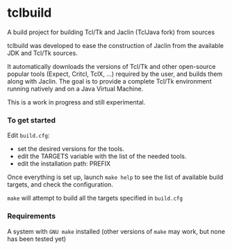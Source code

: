 # tclbuild

A build project for building Tcl/Tk and Jaclin (TclJava fork) from sources

tclbuild was developed to ease the construction of Jaclin from the available JDK and Tcl/Tk sources.

It automatically downloads the versions of Tcl/Tk and other open-source popular tools (Expect, Critcl, TclX, ...) required by the user, 
and builds them along with Jaclin. The goal is to provide a complete Tcl/Tk environment running natively and on a Java Virtual Machine.

This is a work in progress and still experimental.

### To get started

Edit `build.cfg`:
  - set the desired versions for the tools.
  - edit the TARGETS variable with the list of the needed tools.
  - edit the installation path: PREFIX

Once everything is set up, launch `make help` to see the list of available build targets, and check the configuration.

`make` will attempt to build all the targets specified in `build.cfg`

### Requirements
A system with `GNU make` installed (other versions of `make` may work, but none has been tested yet)

